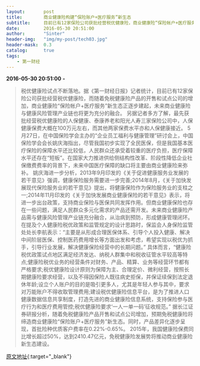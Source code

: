 ```yaml
---
layout:       post
title:        商业健康险构建“保险账户+医疗服务”新生态
subtitle:     目前已有12家保险公司获批经营税优健康险，商业健康险“保险帐户+医疗服务”新生态正逐步建起
date:         2016-05-30 20:51:00
author:       "Sinter"
header-img:   "img/my-post/tech03.jpg"
header-mask:  0.3
catalog:      true
tags:
    - 第一财经
---
```


**2016-05-30 20:51:00**  **-**

> 税优健康险试点不断落地。据《第一财经日报》记者统计，目前已有12家保险公司获批经营税优健康险，而随着免税健康险产品的开售和试点公司的增加，商业健康险“保险帐户+医疗服务”新生态正逐步建起，未来商业健康险与健康风险管理产业链也将更为充分的融合。
另据记者多方了解，最先获批经营税优健康险的人保健康、泰康养老和阳光人寿三家保险公司中，人保健康保费大概在100万元左右，而其他两家保费水平亦和人保健康接近。
5月27日，在中国保险学会主办的“企业员工福利与健康管理”研讨会上，中国保险学会会长姚庆海指出，尽管我国初步实现了全民医保，但是我国基本医疗保险的保障水平还比较低，人民群众还承受着较重的医疗负担，医疗保障水平还存在“短板”。在国家大力推进供给侧结构性改革、阶段性降低企业社保缴费费率的背景下，未来中国医疗保障的缺口将主要由商业健康险来弥补。
姚庆海进一步分析，2013年9月印发的《关于促进健康服务业发展的若干意见》强调，健康保险服务需要进一步完善;2014年8月，《关于加快发展现代保险服务业的若干意见》提出，将健康保险作为保险服务业的支柱之一;2014年11月印发的《关于加快发展商业健康保险的若干意见》表示，将进一步出台政策，支持商业保险与医保共同发挥作用。但商业健康保险也存在一些问题，满足人民群众多元化需求的产品还需开发。未来商业健康险产品需与健康风险管理产业链充分融合，从治病到预防，形成健康管理闭环。
在提及个人健康险税优政策和监管规定的设计思路时，保监会人身保险监管处处长李航表示：“主要是从形成合理医保体系、引导个人投入健康、解决中间阶层医保、控制医药费用增长等方面出发和考虑，希望实现以税优为抓手，引导行业发展，解决健康保险经营中的长期问题。”
具体而言，“健康险税优政策试点地区满足经济发达、纳税人群集中和税收征管水平较高等特点;健康险税优业务的经营条件对财务、产品、精算、业务等经营环节都有严格要求;税优健康险设计原则为保障为主、合理定价、微利经营，按照长期健康险要求经营，以及不得因保险人既往病史拒保，并保证续保到法定退休年龄;设立个人账户的目的是吸引更多人，尤其是年轻人参与其中，要求对万能账户不得收取管理费用;建设税优健康险信息平台，是为了推进人口健康数据信息共享制度，打造先进的商业健康险信息系统，支持保险参与医疗行为和医疗费用管控;税优健康险要求‘一人一单一码’征收规范。”
据长江证券研报分析，随着免税健康险产品开售和试点公司增加，预期免税健康险将缔造商业健康险“保险账户+医疗服务”新生态。同时，产品差异化逐步呈现，首批险种优质客户费率在0.22%-0.65%。
2015年，我国健康险保费同比增长超过50%，达到2410.47亿元，免税健康险发展势将推动商业健康险新生态建设。


[原文地址](http://www.yicai.com/news/5020653.html){:target="_blank"}


